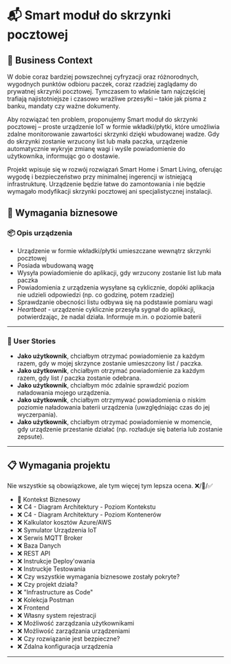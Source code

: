 # 📬 Smart moduł do skrzynki pocztowej

## 📌 Business Context
W dobie coraz bardziej powszechnej cyfryzacji oraz różnorodnych, wygodnych punktów odbioru paczek, coraz rzadziej zaglądamy do prywatnej skrzynki pocztowej. Tymczasem to właśnie tam najczęściej trafiają najistotniejsze i czasowo wrażliwe przesyłki – takie jak pisma z banku, mandaty czy ważne dokumenty.

Aby rozwiązać ten problem, proponujemy Smart moduł do skrzynki pocztowej – proste urządzenie IoT w formie wkładki/płytki, które umożliwia zdalne monitorowanie zawartości skrzynki dzięki wbudowanej wadze. Gdy do skrzynki zostanie wrzucony list lub mała paczka, urządzenie automatycznie wykryje zmianę wagi i wyśle powiadomienie do użytkownika, informując go o dostawie.

Projekt wpisuje się w rozwój rozwiązań Smart Home i Smart Living, oferując wygodę i bezpieczeństwo przy minimalnej ingerencji w istniejącą infrastrukturę. Urządzenie będzie łatwe do zamontowania i nie będzie wymagało modyfikacji skrzynki pocztowej ani specjalistycznej instalacji.

## 🧩 Wymagania biznesowe

### 📦 Opis urządzenia

- Urządzenie w formie wkładki/płytki umieszczane wewnątrz skrzynki pocztowej  
- Posiada wbudowaną wagę  
- Wysyła powiadomienie do aplikacji, gdy wrzucony zostanie list lub mała paczka  
- Powiadomienia z urządzenia wysyłane są cyklicznie, dopóki aplikacja nie udzieli odpowiedzi (np. co godzinę, potem rzadziej)  
- Sprawdzanie obecności listu odbywa się na podstawie pomiaru wagi  
- *Heartbeat* - urządzenie cyklicznie przesyła sygnał do aplikacji, potwierdzając, że nadal działa. Informuje m.in. o poziomie baterii  

---

### 👤 User Stories

-  **Jako użytkownik**, chciałbym otrzymać powiadomienie za każdym razem, gdy w mojej skrzynce zostanie umieszczony list / paczka.  
-  **Jako użytkownik**, chciałbym otrzymać powiadomienie za każdym razem, gdy list / paczka zostanie odebrana.  
-  **Jako użytkownik**, chciałbym móc zdalnie sprawdzić poziom naładowania mojego urządzenia.  
-  **Jako użytkownik**, chciałbym otrzymywać powiadomienia o niskim poziomie naładowania baterii urządzenia (uwzględniając czas do jej wyczerpania).  
-  **Jako użytkownik**, chciałbym otrzymać powiadomienie w momencie, gdy urządzenie przestanie działać (np. rozładuje się bateria lub zostanie zepsute).  

---

## 📋 Wymagania projektu
Nie wszystkie są obowiązkowe, ale tym więcej tym lepsza ocena.
❌/🚧/✅

- 🚧 Kontekst Biznesowy
- ❌ C4 - Diagram Architektury - Poziom Kontekstu
- ❌ C4 - Diagram Architektury - Poziom Kontenerów
- ❌ Kalkulator kosztów Azure/AWS
- ❌ Symulator Urządzenia IoT
- ❌ Serwis MQTT Broker
- ❌ Baza Danych
- ❌ REST API
- ❌ Instrukcje Deploy'owania
- ❌ Instruckje Testowania
- ❌ Czy wszystkie wymagania biznesowe zostały pokryte?
- ❌ Czy projekt działa?
- ❌ "Infrastructure as Code"
- ❌ Kolekcja Postman
- ❌ Frontend
- ❌ Własny system rejestracji
- ❌ Możliwość zarządzania użytkownikami
- ❌ Możliwość zarządzania urządzeniami
- ❌ Czy rozwiązanie jest bezpieczne?
- ❌ Zdalna konfiguracja urządzenia

---



